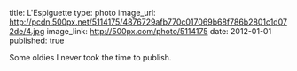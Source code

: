 title: L'Espiguette
type: photo
image_url: http://pcdn.500px.net/5114175/4876729afb770c017069b68f786b2801c1d072de/4.jpg
image_link: http://500px.com/photo/5114175
date: 2012-01-01
published: true

Some oldies I never took the time to publish.